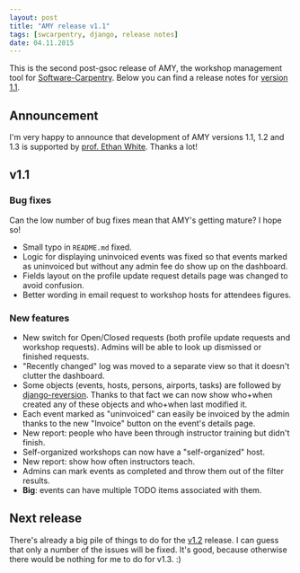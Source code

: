 ```yaml
---
layout: post
title: "AMY release v1.1"
tags: [swcarpentry, django, release notes]
date: 04.11.2015
---
```


This is the second post-gsoc release of AMY, the workshop management
tool for [Software-Carpentry](https://software-carpentry.org/). Below
you can find a release notes for [version
1.1](https://github.com/swcarpentry/amy/milestones/v1.1).

Announcement
------------

I'm very happy to announce that development of AMY versions 1.1, 1.2 and
1.3 is supported by [prof. Ethan White](http://whitelab.weecology.org/).
Thanks a lot!

v1.1
----

### Bug fixes

Can the low number of bug fixes mean that AMY's getting mature? I hope
so!

-   Small typo in `README.md` fixed.
-   Logic for displaying uninvoiced events was fixed so that events
    marked as uninvoiced but without any admin fee do show up on the
    dashboard.
-   Fields layout on the profile update request details page was changed
    to avoid confusion.
-   Better wording in email request to workshop hosts for attendees
    figures.

### New features

-   New switch for Open/Closed requests (both profile update requests
    and workshop requests). Admins will be able to look up dismissed or
    finished requests.
-   "Recently changed" log was moved to a separate view so that it
    doesn't clutter the dashboard.
-   Some objects (events, hosts, persons, airports, tasks) are followed
    by [django-reversion](https://github.com/etianen/django-reversion).
    Thanks to that fact we can now show who+when created any of these
    objects and who+when last modified it.
-   Each event marked as "uninvoiced" can easily be invoiced by the
    admin thanks to the new "Invoice" button on the event's details
    page.
-   New report: people who have been through instructor training but
    didn't finish.
-   Self-organized workshops can now have a "self-organized" host.
-   New report: show how often instructors teach.
-   Admins can mark events as completed and throw them out of the filter
    results.
-   **Big**: events can have multiple TODO items associated with them.

Next release
------------

There's already a big pile of things to do for the
[v1.2](https://github.com/swcarpentry/amy/milestones/v1.2) release. I
can guess that only a number of the issues will be fixed. It's good,
because otherwise there would be nothing for me to do for v1.3. :)
